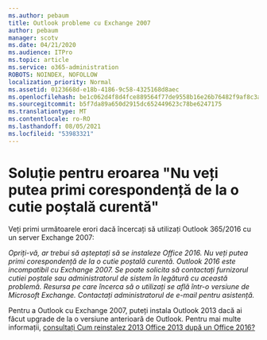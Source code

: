 ```yaml
---
ms.author: pebaum
title: Outlook probleme cu Exchange 2007
author: pebaum
manager: scotv
ms.date: 04/21/2020
ms.audience: ITPro
ms.topic: article
ms.service: o365-administration
ROBOTS: NOINDEX, NOFOLLOW
localization_priority: Normal
ms.assetid: 0123668d-e18b-4186-9c58-4325168d8aec
ms.openlocfilehash: be1c062d4f8d4fce889564f77de9558b16e26b76482f9af8c3a6b5e20966445a
ms.sourcegitcommit: b5f7da89a650d2915dc652449623c78be6247175
ms.translationtype: MT
ms.contentlocale: ro-RO
ms.lasthandoff: 08/05/2021
ms.locfileid: "53983321"
---
```

# <a name="solution-for-error-you-wont-be-able-to-receive-mail-from-a-current-mailbox"></a>Soluție pentru eroarea "Nu veți putea primi corespondență de la o cutie poștală curentă"
Veți primi următoarele erori dacă încercați să utilizați Outlook 365/2016 cu un server Exchange 2007:

*Opriți-vă, ar trebui să așteptați să se instaleze Office 2016. Nu veți putea primi corespondență de la o cutie poștală curentă. Outlook 2016 este incompatibil cu Exchange 2007. Se poate solicita să contactați furnizorul cutiei poștale sau administratorul de sistem în legătură cu această problemă. Resursa pe care încerca să o utilizați se află într-o versiune de Microsoft Exchange. Contactați administratorul de e-mail pentru asistență.*

Pentru a Outlook cu Exchange 2007, puteți instala Outlook 2013 dacă ai făcut upgrade de la o versiune anterioară de Outlook. Pentru mai multe informații, [consultați Cum reinstalez 2013 Office 2013 după un Office 2016?](https://support.office.com/article/a6ca92f4-cbb4-4609-9fdb-f8d3dd6812f3)